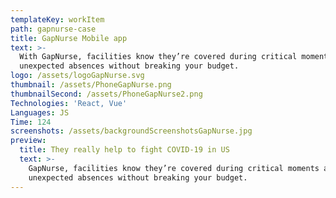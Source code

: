 ```yaml
---
templateKey: workItem
path: gapnurse-case
title: GapNurse Mobile app
text: >-
  With GapNurse, facilities know they’re covered during critical moments and
  unexpected absences without breaking your budget.
logo: /assets/logoGapNurse.svg
thumbnail: /assets/PhoneGapNurse.png
thumbnailSecond: /assets/PhoneGapNurse2.png
Technologies: 'React, Vue'
Languages: JS
Time: 124
screenshots: /assets/backgroundScreenshotsGapNurse.jpg
preview:
  title: They really help to fight COVID-19 in US
  text: >-
    GapNurse, facilities know they’re covered during critical moments and
    unexpected absences without breaking your budget.
---
```


